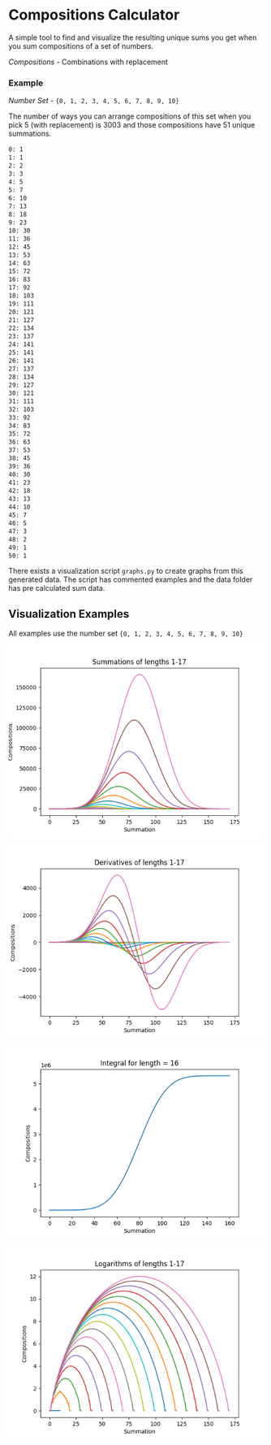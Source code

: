 # Compositions Calculator

A simple tool to find and visualize the resulting unique sums you get when you sum compositions of a set of numbers.

*Compositions* - Combinations with replacement

### Example

*Number Set* - `{0, 1, 2, 3, 4, 5, 6, 7, 8, 9, 10}`

The number of ways you can arrange compositions of this set when you pick 5 (with replacement) is 3003 and those compositions have 51 unique summations.

```
0: 1
1: 1
2: 2
3: 3
4: 5
5: 7
6: 10
7: 13
8: 18
9: 23
10: 30
11: 36
12: 45
13: 53
14: 63
15: 72
16: 83
17: 92
18: 103
19: 111
20: 121
21: 127
22: 134
23: 137
24: 141
25: 141
26: 141
27: 137
28: 134
29: 127
30: 121
31: 111
32: 103
33: 92
34: 83
35: 72
36: 63
37: 53
38: 45
39: 36
40: 30
41: 23
42: 18
43: 13
44: 10
45: 7
46: 5
47: 3
48: 2
49: 1
50: 1
```


There exists a visualization script `graphs.py` to create graphs from this generated data. The script has commented examples and the data folder has pre calculated sum data.

## Visualization Examples

All examples use the number set `{0, 1, 2, 3, 4, 5, 6, 7, 8, 9, 10}`

![v1](https://raw.githubusercontent.com/gquarles/compositions_calc/master/visualization/summations.png)

![v2](https://raw.githubusercontent.com/gquarles/compositions_calc/master/visualization/derivatives.png)

![v3](https://raw.githubusercontent.com/gquarles/compositions_calc/master/visualization/integral_16.png)

![v4](https://raw.githubusercontent.com/gquarles/compositions_calc/master/visualization/logarithms.png)